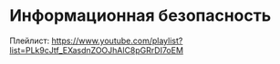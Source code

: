 # Информационная безопасность

Плейлист: https://www.youtube.com/playlist?list=PLk9cJtf_EXasdnZOOJhAlC8pGRrDI7oEM